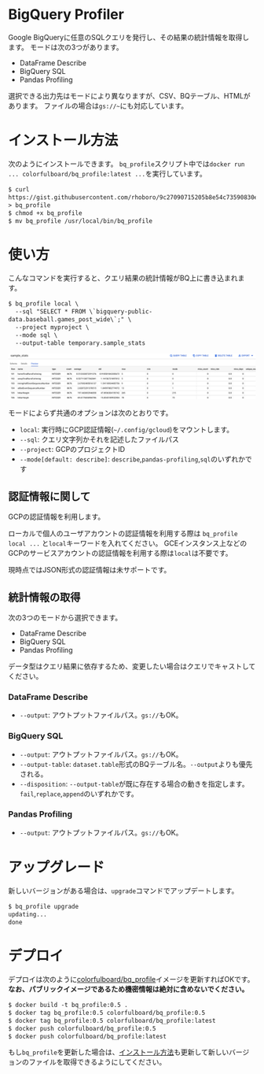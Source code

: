 # BigQuery Profiler

Google BigQueryに任意のSQLクエリを発行し、その結果の統計情報を取得します。
モードは次の3つがあります。

* DataFrame Describe
* BigQuery SQL
* Pandas Profiling

選択できる出力先はモードにより異なりますが、CSV、BQテーブル、HTMLがあります。
ファイルの場合は`gs://~`にも対応しています。

# インストール方法

次のようにインストールできます。
`bq_profile`スクリプト中では`docker run ... colorfulboard/bq_profile:latest ...`を実行しています。

```shell
$ curl https://gist.githubusercontent.com/rhoboro/9c27090715205b8e54c73590830e1b7c/raw/da254ae9bffcadbb564ef3cbb57a2fb7be98617e/bq_profile > bq_profile
$ chmod +x bq_profile
$ mv bq_profile /usr/local/bin/bq_profile
```

# 使い方

こんなコマンドを実行すると、クエリ結果の統計情報がBQ上に書き込まれます。

```shell
$ bq_profile local \
  --sql "SELECT * FROM \`bigquery-public-data.baseball.games_post_wide\`;" \
  --project myproject \
  --mode sql \
  --output-table temporary.sample_stats
```

![サンプルイメージ](./sample_image.png)

モードによらず共通のオプションは次のとおりです。

* `local`: 実行時にGCP認証情報(`~/.config/gcloud`)をマウントします。
* `--sql`: クエリ文字列かそれを記述したファイルパス
* `--project`: GCPのプロジェクトID
* `--mode[default: describe]`: `describe`,`pandas-profiling`,`sql`のいずれかです

## 認証情報に関して

GCPの認証情報を利用します。

ローカルで個人のユーザアカウントの認証情報を利用する際は `bq_profile local ...` と`local`キーワードを入れてください。
GCEインスタンス上などのGCPのサービスアカウントの認証情報を利用する際は`local`は不要です。

現時点ではJSON形式の認証情報は未サポートです。

## 統計情報の取得

次の3つのモードから選択できます。

* DataFrame Describe
* BigQuery SQL
* Pandas Profiling

データ型はクエリ結果に依存するため、変更したい場合はクエリでキャストしてください。

### DataFrame Describe

* `--output`: アウトプットファイルパス。`gs://`もOK。

### BigQuery SQL

* `--output`: アウトプットファイルパス。`gs://`もOK。
* `--output-table`: `dataset.table`形式のBQテーブル名。`--output`よりも優先される。
* `--disposition`: `--output-table`が既に存在する場合の動きを指定します。`fail`,`replace`,`append`のいずれかです。

### Pandas Profiling

* `--output`: アウトプットファイルパス。`gs://`もOK。

# アップグレード

新しいバージョンがある場合は、`upgrade`コマンドでアップデートします。

```shell
$ bq_profile upgrade
updating...
done
```

# デプロイ

デプロイは次のように[colorfulboard/bq_profile](https://cloud.docker.com/u/colorfulboard/repository/docker/colorfulboard/bq_profile)イメージを更新すればOKです。
**なお、パブリックイメージであるため機密情報は絶対に含めないでください。**

```shell
$ docker build -t bq_profile:0.5 .
$ docker tag bq_profile:0.5 colorfulboard/bq_profile:0.5
$ docker tag bq_profile:0.5 colorfulboard/bq_profile:latest
$ docker push colorfulboard/bq_profile:0.5
$ docker push colorfulboard/bq_profile:latest
```

もし`bq_profile`を更新した場合は、[インストール方法](https://github.com/COLORFULBOARD/bq_profile#%E3%82%A4%E3%83%B3%E3%82%B9%E3%83%88%E3%83%BC%E3%83%AB%E6%96%B9%E6%B3%95)も更新して新しいバージョンのファイルを取得できるようにしてください。

